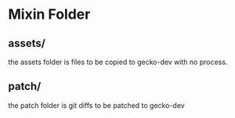 # Mixin Folder

## assets/

the assets folder is files to be copied to gecko-dev with no process.

## patch/

the patch folder is git diffs to be patched to gecko-dev